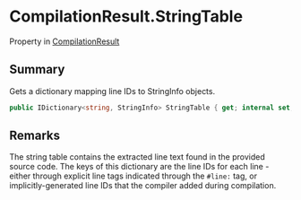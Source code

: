 # CompilationResult.StringTable

Property in [CompilationResult](/api/csharp/yarn.compiler.compilationresult.md)

## Summary


Gets a dictionary mapping line IDs to StringInfo objects.


```csharp
public IDictionary<string, StringInfo> StringTable { get; internal set; }
```

## Remarks


The string table contains the extracted line text found in the
provided source code. The keys of this dictionary are the line IDs
for each line - either through explicit line tags indicated through
the  <code>#line:</code>  tag, or implicitly-generated line IDs that the
compiler added during compilation.


